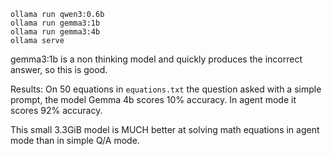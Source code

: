 ```
ollama run qwen3:0.6b
ollama run gemma3:1b
ollama run gemma3:4b
ollama serve
```

gemma3:1b is a non thinking model and quickly produces the incorrect answer, so this is good.

Results:
On 50 equations in `equations.txt` the question asked with a simple prompt, the model Gemma 4b scores 10% accuracy. In agent mode it scores 92% accuracy.

This small 3.3GiB model is MUCH better at solving math equations in agent mode than in simple Q/A mode.